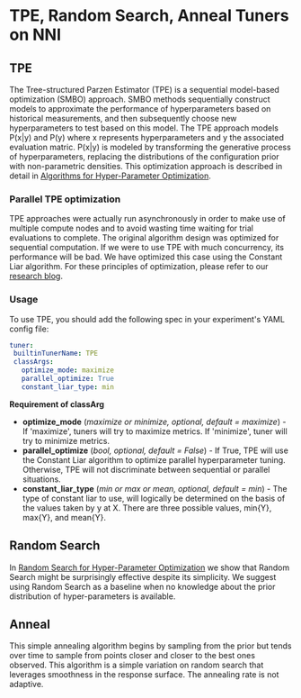 TPE, Random Search, Anneal Tuners on NNI
===

## TPE

The Tree-structured Parzen Estimator (TPE) is a sequential model-based optimization (SMBO) approach. SMBO methods sequentially construct models to approximate the performance of hyperparameters based on historical measurements, and then subsequently choose new hyperparameters to test based on this model. The TPE approach models P(x|y) and P(y) where x represents hyperparameters and y the associated evaluation matric. P(x|y) is modeled by transforming the generative process of hyperparameters, replacing the distributions of the configuration prior with non-parametric densities. This optimization approach is described in detail in [Algorithms for Hyper-Parameter Optimization](https://papers.nips.cc/paper/4443-algorithms-for-hyper-parameter-optimization.pdf). ​

### Parallel TPE optimization

TPE approaches were actually run asynchronously in order to make use of multiple compute nodes and to avoid wasting time waiting for trial evaluations to complete. The original algorithm design was optimized for sequential computation. If we were to use TPE with much concurrency, its performance will be bad. We have optimized this case using the Constant Liar algorithm. For these principles of optimization, please refer to our [research blog](../CommunitySharings/ParallelizingTpeSearch.md).

### Usage

 To use TPE, you should add the following spec in your experiment's YAML config file:

 ```yaml
tuner:
  builtinTunerName: TPE
  classArgs:
    optimize_mode: maximize
    parallel_optimize: True
    constant_liar_type: min
```

**Requirement of classArg**
* **optimize_mode** (*maximize or minimize, optional, default = maximize*) - If 'maximize', tuners will try to maximize metrics. If 'minimize', tuner will try to minimize metrics.
* **parallel_optimize** (*bool, optional, default = False*) - If True, TPE will use the Constant Liar algorithm to optimize parallel hyperparameter tuning. Otherwise, TPE will not discriminate between sequential or parallel situations.
* **constant_liar_type** (*min or max or mean, optional, default = min*) - The type of constant liar to use, will logically be determined on the basis of the values taken by y at X. There are three possible values, min{Y}, max{Y}, and mean{Y}.


## Random Search

In [Random Search for Hyper-Parameter Optimization](http://www.jmlr.org/papers/volume13/bergstra12a/bergstra12a.pdf) we show that Random Search might be surprisingly effective despite its simplicity. We suggest using Random Search as a baseline when no knowledge about the prior distribution of hyper-parameters is available.

## Anneal

This simple annealing algorithm begins by sampling from the prior but tends over time to sample from points closer and closer to the best ones observed. This algorithm is a simple variation on random search that leverages smoothness in the response surface. The annealing rate is not adaptive.
